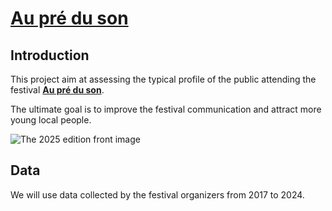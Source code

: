 # [**Au pré du son**](https://www.festival-aupreduson.fr/)

## Introduction

This project aim at assessing the typical profile of the public attending the 
festival [**Au pré du son**](https://www.festival-aupreduson.fr/). 

The ultimate goal is to improve the festival communication and attract more young local people.

![The 2025 edition front image](https://www.festival-aupreduson.fr/wp-content/uploads/2024/11/Banderole_Facebook.png "The 2025 edition front image")

## Data

We will use data collected by the festival organizers from 2017 to 2024.

